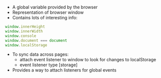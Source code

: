 - A global variable provided by the browser
- Representation of browser window
- Contains lots of interesting info:
```js
window.innerHeight
window.innerWidth
window.console
window.document === document
window.localStorage
```

- To sync data across pages:
	- attach event listener to window to look for changes to localStorage
	- event listener type [storage] 
- Provides a way to attach listeners for global events